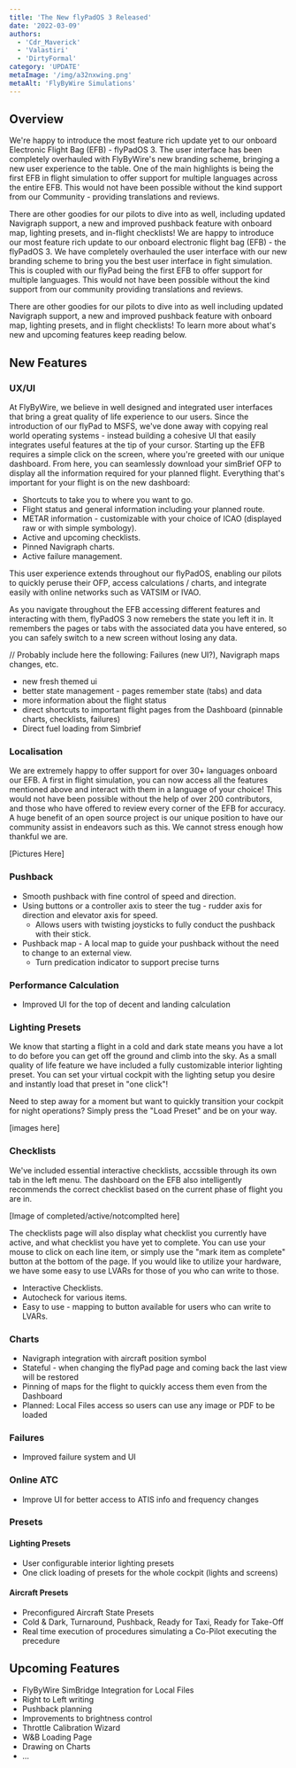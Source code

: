 ```yaml
---
title: 'The New flyPadOS 3 Released'
date: '2022-03-09'
authors:
  - 'Cdr_Maverick'
  - 'Valastiri'
  - 'DirtyFormal'
category: 'UPDATE'
metaImage: '/img/a32nxwing.png'
metaAlt: 'FlyByWire Simulations'
---
```

  
## Overview

We're happy to introduce the most feature rich update yet to our onboard Electronic Flight Bag (EFB) - flyPadOS 3. The user interface has been completely overhauled with FlyByWire's new branding scheme, bringing a new user experience to the table. One of the main highlights is being the first EFB in flight simulation to offer support for multiple languages across the entire EFB. This would not have been possible without the kind support from our Community - providing translations and reviews.

There are other goodies for our pilots to dive into as well, including updated Navigraph support, a new and improved pushback feature with onboard map, lighting presets, and in-flight checklists! 
We are happy to introduce our most feature rich update to our onboard electronic flight bag (EFB) - the flyPadOS 3. We have completely overhauled the user interface with our 
new branding scheme to bring you the best user interface in fight simulation. This is coupled with our flyPad being the first EFB to offer support for multiple languages. This 
would not have been possible without the kind support from our community providing translations and reviews.

There are other goodies for our pilots to dive into as well including updated Navigraph support, a new and improved pushback feature with onboard map, lighting presets, and in 
flight checklists! To learn more about what's new and upcoming features keep reading below. 

## New Features

### UX/UI

At FlyByWire, we believe in well designed and integrated user interfaces that bring a great quality of life experience to our users. Since the introduction of our flyPad to MSFS, we've done away with copying real world operating systems - instead building a cohesive UI that easily integrates useful features at the tip of your cursor. Starting up the EFB requires a simple click on the screen, where you're greeted with our unique dashboard. From here, you can seamlessly download your simBrief OFP to display all the information required for 
your planned flight. Everything that's important for your flight is on the new dashboard:

- Shortcuts to take you to where you want to go.
- Flight status and general information including your planned route.
- METAR information - customizable with your choice of ICAO (displayed raw or with simple symbology).
- Active and upcoming checklists.
- Pinned Navigraph charts.
- Active failure management.

This user experience extends throughout our flyPadOS, enabling our pilots to quickly peruse their OFP, access calculations / charts, and integrate easily with online networks such as VATSIM or IVAO.

As you navigate throughout the EFB accessing different features and interacting with them, flyPadOS 3 now remebers the state you left it in. It remembers the pages or tabs with the associated data you have entered, so you can safely switch to a new screen without losing any data.

// Probably include here the following: Failures (new UI?), Navigraph maps changes, etc.
- new fresh themed ui
- better state management - pages remember state (tabs) and data 
- more information about the flight status
- direct shortcuts to important flight pages from the Dashboard (pinnable charts, checklists, failures)
- Direct fuel loading from Simbrief

### Localisation

We are extremely happy to offer support for over 30+ languages onboard our EFB. A first in flight simulation, you can now access all the features mentioned above and interact with them in a language of your choice! This would not have been possible without the help of over 200 contributors, and those who have offered to review every corner of the EFB for accuracy. A huge benefit of an open source project is our unique position to have our community assist in endeavors such as this. We cannot stress enough how thankful we are.

[Pictures Here]

### Pushback

- Smooth pushback with fine control of speed and direction.
- Using buttons or a controller axis to steer the tug - rudder axis for direction and elevator axis for speed.
  - Allows users with twisting joysticks to fully conduct the pushback with their stick.
- Pushback map - A local map to guide your pushback without the need to change to an external view.
  - Turn predication indicator to support precise turns

### Performance Calculation

- Improved UI for the top of decent and landing calculation

### Lighting Presets

We know that starting a flight in a cold and dark state means you have a lot to do before you can get off the ground and climb into the sky. As a small quality of life feature we have included a fully customizable interior lighting preset. You can set your virtual cockpit with the lighting setup you desire and instantly load that preset in "one click"! 

Need to step away for a moment but want to quickly transition your cockpit for night operations? Simply press the "Load Preset" and be on your way.

[images here]

### Checklists

We've included essential interactive checklists, accssible through its own tab in the left menu. The dashboard on the EFB also intelligently recommends the correct checklist based on the current phase of flight you are in. 

[Image of completed/active/notcomplted here]

The checklists page will also display what checklist you currently have active, and what checklist you have yet to complete. You can use your mouse to click on each line item, or simply use the "mark item as complete" button at the bottom of the page. If you would like to utilize your hardware, we have some easy to use LVARs for those of you who can write to those.

- Interactive Checklists.
- Autocheck for various items.
- Easy to use - mapping to button available for users who can write to LVARs.

### Charts

- Navigraph integration with aircraft position symbol
- Stateful - when changing the flyPad page and coming back the last view will be restored
- Pinning of maps for the flight to quickly access them even from the Dashboard
- Planned: Local Files access so users can use any image or PDF to be loaded

### Failures

- Improved failure system and UI

### Online ATC

- Improve UI for better access to ATIS info and frequency changes

### Presets

#### Lighting Presets

- User configurable interior lighting presets
- One click loading of presets for the whole cockpit (lights and screens)

#### Aircraft Presets

- Preconfigured Aircraft State Presets
- Cold & Dark, Turnaround, Pushback, Ready for Taxi, Ready for Take-Off
- Real time execution of procedures simulating a Co-Pilot executing the precedure

## Upcoming Features

- FlyByWire SimBridge Integration for Local Files
- Right to Left writing
- Pushback planning
- Improvements to brightness control
- Throttle Calibration Wizard
- W&B Loading Page
- Drawing on Charts
- ...



